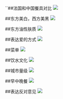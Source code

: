 ``##法国和中国餐具对比
![](./_image/2020-06-02-13-26-18.jpg)

##东方美白，西方美黑
![](./_image/2020-06-02-13-27-13.jpg)

##东方油性肤质
![](./_image/2020-06-02-13-28-08.jpg)

##表达爱的方式
![](./_image/2020-06-02-13-28-49.jpg)

##菜单
![](./_image/2020-06-02-13-29-07.jpg)

##饮水文化
![](./_image/2020-06-02-13-29-51.jpg)

##城市量级
![](./_image/2020-06-02-13-30-32.jpg)

##早中晚餐
![](./_image/2020-06-02-13-30-49.jpg)

##表达反对意见
![](./_image/2020-06-02-13-31-15.jpg)